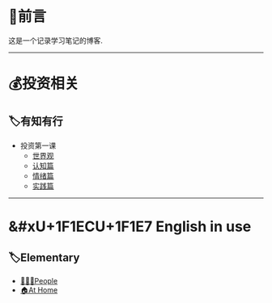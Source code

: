 # 🎨前言
这是一个记录学习笔记的博客.

---

# 💰投资相关
## 🏷有知有行
+ 投资第一课
  + [世界观](./docs/Investment/01世界观)
  + [认知篇](./docs/Investment/02认知篇)
  + [情绪篇](./docs/Investment/03情绪篇)
  + [实践篇](./docs/Investment/04实践篇)

---

# &#xU+1F1ECU+1F1E7 English in use
## 🏷Elementary
+ [👨‍👩‍👦People]()
+ [🏠At Home]()
